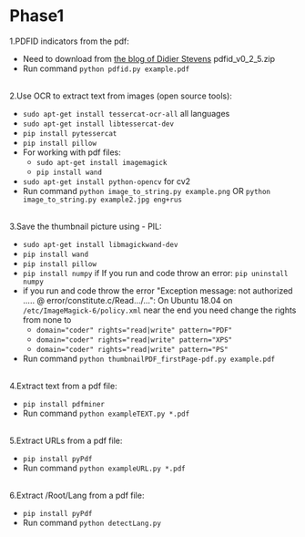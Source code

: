 # Phase1
1.PDFID indicators from the pdf:

  * Need to download from [the blog of Didier Stevens](https://blog.didierstevens.com/programs/pdf-tools/) pdfid_v0_2_5.zip
  * Run command `python pdfid.py example.pdf`
  <br/>
2.Use OCR to extract text from images (open source tools):

  * `sudo apt-get install tessercat-ocr-all`				all languages
  * `sudo apt-get install libtessercat-dev`
  * `pip install pytessercat`				
  * `pip install pillow`
  * For working with pdf files:
    * `sudo apt-get install imagemagick`
    * `pip install wand`
  * `sudo apt-get install python-opencv`				for cv2
  * Run command `python image_to_string.py example.png` OR `python image_to_string.py example2.jpg eng+rus`
  <br/>
3.Save the thumbnail picture using - PIL:

  * `sudo apt-get install libmagickwand-dev`
  * `pip install wand`
  * `pip install pillow`
  * `pip install numpy` if If you run and code throw an error: `pip uninstall numpy`
  * if you run and code throw the error "Exception message: not authorized ..... @ error/constitute.c/Read.../...": On Ubuntu 18.04 on `/etc/ImageMagick-6/policy.xml` near the end you need change the rights from none to 
    * `domain="coder" rights="read|write" pattern="PDF"`
    * `domain="coder" rights="read|write" pattern="XPS"`
    * `domain="coder" rights="read|write" pattern="PS"`
  * Run command `python thumbnailPDF_firstPage-pdf.py example.pdf`
  <br/>
4.Extract text from a pdf file:
  
  * `pip install pdfminer`
  * Run command `python exampleTEXT.py *.pdf`
  <br/>
5.Extract URLs from a pdf file:
  
  * `pip install pyPdf`
  * Run command `python exampleURL.py *.pdf`
  <br/>
6.Extract /Root/Lang from a pdf file:
  
  * `pip install pyPdf`
  * Run command `python detectLang.py`
